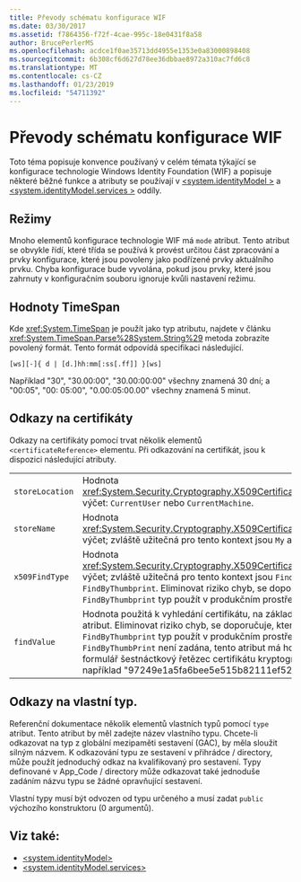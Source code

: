 ```yaml
---
title: Převody schématu konfigurace WIF
ms.date: 03/30/2017
ms.assetid: f7864356-f72f-4cae-995c-18e0431f8a58
author: BrucePerlerMS
ms.openlocfilehash: acdce1f0ae35713dd4955e1353e0a83000898408
ms.sourcegitcommit: 6b308cf6d627d78ee36dbbae8972a310ac7fd6c8
ms.translationtype: MT
ms.contentlocale: cs-CZ
ms.lasthandoff: 01/23/2019
ms.locfileid: "54711392"
---
```

# <a name="wif-configuration-schema-conventions"></a>Převody schématu konfigurace WIF
Toto téma popisuje konvence používaný v celém témata týkající se konfigurace technologie Windows Identity Foundation (WIF) a popisuje některé běžné funkce a atributy se používají v [ \<system.identityModel >](../../../docs/framework/configure-apps/file-schema/windows-identity-foundation/system-identitymodel.md) a [ \<system.identityModel.services >](../../../docs/framework/configure-apps/file-schema/windows-identity-foundation/system-identitymodel-services.md) oddíly.  
  
<a name="BKMK_Modes"></a>   
## <a name="modes"></a>Režimy  
 Mnoho elementů konfigurace technologie WIF má `mode` atribut. Tento atribut se obvykle řídí, které třída se používá k provést určitou část zpracování a prvky konfigurace, které jsou povoleny jako podřízené prvky aktuálního prvku. Chyba konfigurace bude vyvolána, pokud jsou prvky, které jsou zahrnuty v konfiguračním souboru ignoruje kvůli nastavení režimu.  
  
<a name="BKMK_TimespanValues"></a>   
## <a name="timespan-values"></a>Hodnoty TimeSpan  
 Kde <xref:System.TimeSpan> je použít jako typ atributu, najdete v článku <xref:System.TimeSpan.Parse%28System.String%29> metoda zobrazíte povolený formát. Tento formát odpovídá specifikaci následující.  
  
```  
[ws][-]{ d | [d.]hh:mm[:ss[.ff]] }[ws]  
```  
  
 Například "30", "30.00:00", "30.00:00:00" všechny znamená 30 dní; a "00:05", "00: 05:00", "0.00:05:00.00" všechny znamená 5 minut.  
  
<a name="BKMK_CertificateReferences"></a>   
## <a name="certificate-references"></a>Odkazy na certifikáty  
 Odkazy na certifikáty pomocí trvat několik elementů `<certificateReference>` elementu. Při odkazování na certifikát, jsou k dispozici následující atributy.  
  
|||  
|-|-|  
|`storeLocation`|Hodnota <xref:System.Security.Cryptography.X509Certificates.StoreLocation> výčet: `CurrentUser` nebo `CurrentMachine`.|  
|`storeName`|Hodnota <xref:System.Security.Cryptography.X509Certificates.StoreName> výčet; zvláště užitečná pro tento kontext jsou `My` a `TrustedPeople`.|  
|`x509FindType`|Hodnota <xref:System.Security.Cryptography.X509Certificates.X509FindType> výčet; zvláště užitečná pro tento kontext jsou `FindBySubjectName` a `FindByThumbprint`. Eliminovat riziko chyb, se doporučuje, který `FindByThumbprint` typ použít v produkčním prostředí.|  
|`findValue`|Hodnota použitá k vyhledání certifikátu, na základě `x509FindType` atribut. Eliminovat riziko chyb, se doporučuje, který `FindByThumbprint` typ použít v produkčním prostředí. Když `FindByThumbPrint` není zadána, tento atribut má hodnotu, která je formulář šestnáctkový řetězec certifikátu kryptografický otisk, například "97249e1a5fa6bee5e515b82111ef524a4c91583f".|  
  
<a name="BKMK_CustomTypeReferences"></a>   
## <a name="custom-type-references"></a>Odkazy na vlastní typ.  
 Referenční dokumentace několik elementů vlastních typů pomocí `type` atribut. Tento atribut by měl zadejte název vlastního typu. Chcete-li odkazovat na typ z globální mezipaměti sestavení (GAC), by měla sloužit silným názvem. K odkazování typu ze sestavení v přihrádce / directory, může použít jednoduchý odkaz na kvalifikovaný pro sestavení. Typy definované v App_Code / directory může odkazovat také jednoduše zadáním názvu typu se žádné opravňující sestavení.  
  
 Vlastní typy musí být odvozen od typu určeného a musí zadat `public` výchozího konstruktoru (0 argumentů).  
  
## <a name="see-also"></a>Viz také:
- [\<system.identityModel>](../../../docs/framework/configure-apps/file-schema/windows-identity-foundation/system-identitymodel.md)
- [\<system.identityModel.services>](../../../docs/framework/configure-apps/file-schema/windows-identity-foundation/system-identitymodel-services.md)
